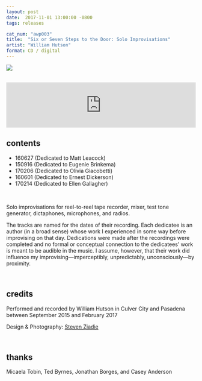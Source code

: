 ```yaml
---
layout: post
date:  2017-11-01 13:00:00 -0800
tags: releases

cat_num: "awp003"
title:  "Six or Seven Steps to the Door: Solo Improvisations"
artist: "William Hutson"
format: CD / digital
---
```


![](https://awavepress.com/assets/hutson_front_cover.png)

<br/>

<iframe style="border: 0; width: 100%; height: 120px;" src="https://bandcamp.com/EmbeddedPlayer/album=1637671970/size=large/bgcol=ffffff/linkcol=333333/tracklist=false/artwork=small/transparent=true/" seamless></iframe>

<br/>

## contents

* 160627 (Dedicated to Matt Leacock)
* 150916 (Dedicated to Eugenie Brinkema)
* 170206 (Dedicated to Olivia Giacobetti)
* 160601 (Dedicated to Ernest Dickerson)
* 170214 (Dedicated to Ellen Gallagher)

<br/>

Solo improvisations for reel-to-reel tape recorder, mixer, test tone generator, dictaphones, microphones, and radios.

The tracks are named for the dates of their recording. Each dedicatee is an author (in a broad sense) whose work I experienced in some way before improvising on that day. Dedications were made after the recordings were completed and no formal or conceptual connection to the dedicatees’ work is meant to be audible in the music. I assume, however, that their work did influence my improvising—imperceptibly, unpredictably, unconsciously—by proximity.

<br/>

## credits

Performed and recorded by William Hutson in Culver City and Pasadena between September 2015 and February 2017

Design & Photography: [Steven Ziadie](http://estzi.com/)

<br/>

## thanks

Micaela Tobin, Ted Byrnes, Jonathan Borges, and Casey Anderson
